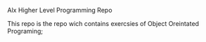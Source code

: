 Alx Higher Level Programming Repo

This repo is the repo wich contains exercsies of Object Oreintated Programing; 
